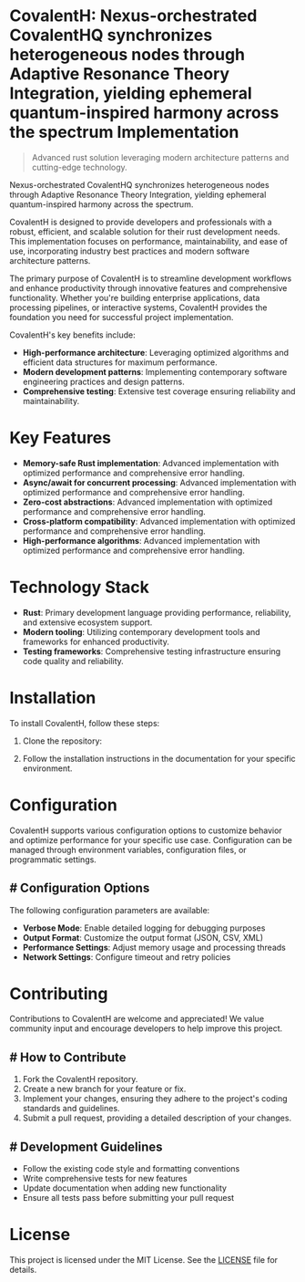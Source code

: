 <!-- fallback_CovalentH_20250803025628_34931 -->

# CovalentH: Nexus-orchestrated CovalentHQ synchronizes heterogeneous nodes through Adaptive Resonance Theory Integration, yielding ephemeral quantum-inspired harmony across the spectrum Implementation
> Advanced rust solution leveraging modern architecture patterns and cutting-edge technology.

Nexus-orchestrated CovalentHQ synchronizes heterogeneous nodes through Adaptive Resonance Theory Integration, yielding ephemeral quantum-inspired harmony across the spectrum.

CovalentH is designed to provide developers and professionals with a robust, efficient, and scalable solution for their rust development needs. This implementation focuses on performance, maintainability, and ease of use, incorporating industry best practices and modern software architecture patterns.

The primary purpose of CovalentH is to streamline development workflows and enhance productivity through innovative features and comprehensive functionality. Whether you're building enterprise applications, data processing pipelines, or interactive systems, CovalentH provides the foundation you need for successful project implementation.

CovalentH's key benefits include:

* **High-performance architecture**: Leveraging optimized algorithms and efficient data structures for maximum performance.
* **Modern development patterns**: Implementing contemporary software engineering practices and design patterns.
* **Comprehensive testing**: Extensive test coverage ensuring reliability and maintainability.

# Key Features

* **Memory-safe Rust implementation**: Advanced implementation with optimized performance and comprehensive error handling.
* **Async/await for concurrent processing**: Advanced implementation with optimized performance and comprehensive error handling.
* **Zero-cost abstractions**: Advanced implementation with optimized performance and comprehensive error handling.
* **Cross-platform compatibility**: Advanced implementation with optimized performance and comprehensive error handling.
* **High-performance algorithms**: Advanced implementation with optimized performance and comprehensive error handling.

# Technology Stack

* **Rust**: Primary development language providing performance, reliability, and extensive ecosystem support.
* **Modern tooling**: Utilizing contemporary development tools and frameworks for enhanced productivity.
* **Testing frameworks**: Comprehensive testing infrastructure ensuring code quality and reliability.

# Installation

To install CovalentH, follow these steps:

1. Clone the repository:


2. Follow the installation instructions in the documentation for your specific environment.

# Configuration

CovalentH supports various configuration options to customize behavior and optimize performance for your specific use case. Configuration can be managed through environment variables, configuration files, or programmatic settings.

## # Configuration Options

The following configuration parameters are available:

* **Verbose Mode**: Enable detailed logging for debugging purposes
* **Output Format**: Customize the output format (JSON, CSV, XML)
* **Performance Settings**: Adjust memory usage and processing threads
* **Network Settings**: Configure timeout and retry policies

# Contributing

Contributions to CovalentH are welcome and appreciated! We value community input and encourage developers to help improve this project.

## # How to Contribute

1. Fork the CovalentH repository.
2. Create a new branch for your feature or fix.
3. Implement your changes, ensuring they adhere to the project's coding standards and guidelines.
4. Submit a pull request, providing a detailed description of your changes.

## # Development Guidelines

* Follow the existing code style and formatting conventions
* Write comprehensive tests for new features
* Update documentation when adding new functionality
* Ensure all tests pass before submitting your pull request

# License

This project is licensed under the MIT License. See the [LICENSE](https://github.com/gary111868/CovalentH/blob/main/LICENSE) file for details.
